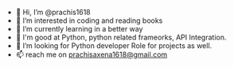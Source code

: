 - 👋 Hi, I’m @prachis1618
- 👀 I’m interested in coding and reading books
- 🌱 I’m currently learning in a better way
- 🌱 I'm good at Python, python related frameorks, API Integration.
- 💞️ I’m looking for Python developer Role for projects as well.
- 📫 reach me on prachisaxena1618@gmail.com 


<!---
prachsi1618/prachsi1618 is a ✨ special ✨ repository because its `README.md` (this file) appears on your GitHub profile.
You can click the Preview link to take a look at your changes.
--->
